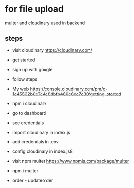 # for file upload

multer and cloudinary used in backend

## steps

- visit cloudinary <https://cloudinary.com/>
- get started
- sign up with google
- follow steps
- My web <https://console.cloudinary.com/pm/c-1c45532b0e7e4e8dbfb460e6ce7c30/getting-started>
- npm i cloudinary
- go to dashboard
- see credentials
- import cloudinary in index.js
- add credentials in .env
- config cloudinary in index.js8
- visit npm multer <https://www.npmjs.com/package/multer>
- npm i multer

- order - updateorder
